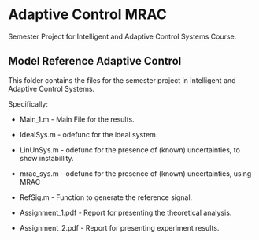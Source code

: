 # Adaptive Control MRAC
Semester Project for Intelligent and Adaptive Control Systems Course.

## Model Reference Adaptive Control

This folder contains the files for the semester project in
Intelligent and Adaptive Control Systems.

Specifically:
- Main_1.m			- Main File for the results.
- IdealSys.m			- odefunc for the ideal system.
- LinUnSys.m 			- odefunc for the presence of (known) uncertainties, to show instabillity.
- mrac_sys.m			- odefunc for the presence of (known) uncertainties, using MRAC
- RefSig.m			- Function to generate the reference signal.

- Assignment_1.pdf		- Report for presenting the theoretical analysis.
- Assignment_2.pdf		- Report for presenting experiment results.
